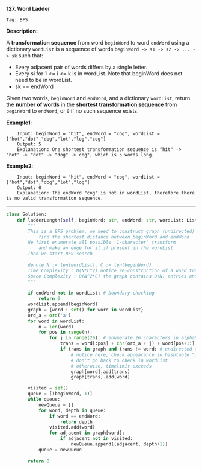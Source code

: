 **127. Word Ladder**

```Tag: BFS```

**Description:**

A **transformation sequence** from word ```beginWord``` to word ```endWord``` using a dictionary ```wordList``` is a sequence of words ```beginWord -> s1 -> s2 -> ... -> sk``` such that:

+ Every adjacent pair of words differs by a single letter.
+ Every si for 1 <= i <= k is in wordList. Note that beginWord does not need to be in wordList.
+ sk == endWord

Given two words, ```beginWord``` and ```endWord```, and a dictionary ```wordList```, return the **number of words** in the **shortest transformation sequence** from ```beginWord``` to ```endWord```, or ```0``` if no such sequence exists.

**Example1**:

        Input: beginWord = "hit", endWord = "cog", wordList = ["hot","dot","dog","lot","log","cog"]
        Output: 5
        Explanation: One shortest transformation sequence is "hit" -> "hot" -> "dot" -> "dog" -> cog", which is 5 words long.


**Example2**:

        Input: beginWord = "hit", endWord = "cog", wordList = ["hot","dot","dog","lot","log"]
        Output: 0
        Explanation: The endWord "cog" is not in wordList, therefore there is no valid transformation sequence.

-----------

```python
class Solution:
    def ladderLength(self, beginWord: str, endWord: str, wordList: List[str]) -> int:
        """
        This is a BFS problem, we need to construct graph (undirected) to 
            find the shortest distance between beginWord and endWord
        We first enumerate all possible '1-character' transform 
            and make an edge for it if present in the wordList
        Then we start BFS search
        
        denote N := len(wordList), C := len(beginWord)
        Time Complexity : O(N*C^2) notice re-construction of a word transformed takes O(C)
        Space Complexity : O(N^2*C) the graph contains O(N) entries and each entries points to at most a set of size O(N), in which each word takes O(C)
        """
        
        if endWord not in wordList: # boundary checking
            return 0
        wordList.append(beginWord)
        graph = {word : set() for word in wordList}
        ord_a = ord('a')
        for word in wordList:
            n = len(word)
            for pos in range(n):
                for j in range(26): # enumerate 26 characters in alphabet
                    trans = word[:pos] + chr(ord_a + j) + word[pos+1:]
                    if trans in graph and trans != word: # undirected edge, both sides added
                        # notice here, check appearance in hashtable "graph", 
                        # don't go back to check in wordList
                        # otherwise, timelimit exceeds
                        graph[word].add(trans) 
                        graph[trans].add(word) 

        visited = set()
        queue = [(beginWord, 1)]
        while queue:
            newQueue = []
            for word, depth in queue:
                if word == endWord:
                    return depth
                visited.add(word)
                for adjacent in graph[word]:
                    if adjacent not in visited:
                        newQueue.append((adjacent, depth+1))
            queue = newQueue
            
        return 0
```
